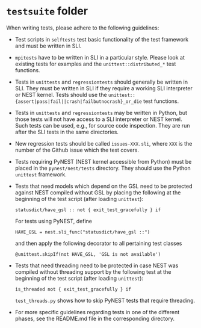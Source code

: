 # `testsuite` folder 

When writing tests, please adhere to the following guidelines:

* Test scripts in `selftests` test basic functionality of the test 
  framework and must be written in SLI.
  
* `mpitests` have to be written in SLI in a particular style. Please look at
  existing tests for examples and the `unittest::distributed_*` test functions.
  
* Tests in `unittests` and `regressiontests` should generally be written in
  SLI. They must be written in SLI if they require a working SLI interpreter
  or NEST kernel. Tests should use the 
  `unittest::{assert|pass|fail||crash|failbutnocrash}_or_die` test functions.
  
* Tests in `unittests` and `regressiontests` may be written in Python, but those
  tests will not have access to a SLI interpreter or NEST kernel. Such tests
  can be used, e.g., for source code inspection. They are run after the SLI
  tests in the same directories.

* New regression tests should be called `issues-XXX.sli`, where `XXX` is the 
  number of the Github issue which the test covers. 

* Tests requiring PyNEST (NEST kernel accessible from Python) must be placed 
  in the `pynest/nest/tests` directory. They should use the Python `unittest` 
  framework.

* Tests that need models which depend on the GSL need to be protected against
  NEST compiled without GSL by placing the following at the beginning of
  the test script (after loading `unittest`):

      statusdict/have_gsl :: not { exit_test_gracefully } if

  For tests using PyNEST, define
  
      HAVE_GSL = nest.sli_func("statusdict/have_gsl ::")

  and then apply the following decorator to all pertaining test classes

      @unittest.skipIf(not HAVE_GSL, 'GSL is not available')
  
* Tests that need threading need to be protected in case NEST was compiled
  without threading support by the following test at the beginning of the
  test script (after loading `unittest`):
  
      is_threaded not { exit_test_gracefully } if

  `test_threads.py` shows how to skip PyNEST tests that require threading. 

* For more specific guidelines regarding tests in one of the different phases,
  see the README.md file in the corresponding directory.
